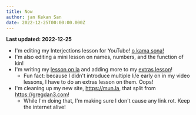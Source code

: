 ```yaml
---
title: Now
author: jan Kekan San
date: 2022-12-25T00:00:00.000Z
---
```


**Last updated: 2022-12-25**

- I'm editing my Interjections lesson for YouTube! [o kama sona!](https://youtube.com/@gregdan3d)
- I'm also editing a mini lesson on names, numbers, and the function of kin!
- I'm writing my [lesson on la](/sona/la.html) and adding more to my [extras lesson](/sona/bits.html)!
  - Fun fact: because I didn't introduce multiple li/e early on in my video lessons, I have to do an extras lesson on them. Oops!
- I'm cleaning up my new site, <https://mun.la>, that split from <https://gregdan3.com>!
  - While I'm doing that, I'm making sure I don't cause any link rot. Keep the internet alive!
